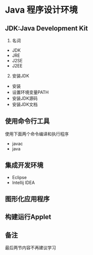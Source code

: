 # Java 程序设计环境
## JDK:Java Development Kit

1. 名词
* JDK
* JRE
* J2SE
* J2EE
2. 安装JDK
* 安装
* 设置环境变量PATH
* 安装JDK源码
* 安装JDK文档

## 使用命令行工具
使用下面两个命令编译和执行程序
* javac
* java

## 集成开发环境
* Eclipse
* Intellij IDEA

## 图形化应用程序
## 构建运行Applet
## 备注
最后两节内容不再建议学习
